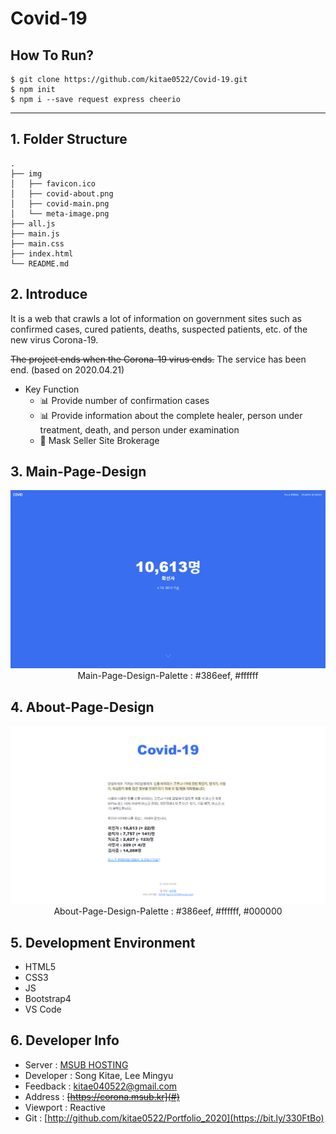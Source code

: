# Covid-19

## How To Run?

```shell
$ git clone https://github.com/kitae0522/Covid-19.git
$ npm init
$ npm i --save request express cheerio
```

----------

## 1. Folder Structure

```shell
.
├── img
│   ├── favicon.ico
│   ├── covid-about.png
│   ├── covid-main.png
│   └── meta-image.png
├── all.js
├── main.js
├── main.css
├── index.html
└── README.md
```

## 2. Introduce
It is a web that crawls a lot of information on government sites such as confirmed cases, cured patients, deaths, suspected patients, etc. of the new virus Corona-19.

~~The project ends when the Corona-19 virus ends.~~
The service has been end. (based on 2020.04.21)

- Key Function
  - 📊 Provide number of confirmation cases
  - 📊 Provide information about the complete healer, person under treatment, death, and person under examination
  - 📢 Mask Seller Site Brokerage

## 3. Main-Page-Design

<div align="center">

  ![](img/covid-main.png)
  Main-Page-Design-Palette : #386eef, #ffffff

</div>

## 4. About-Page-Design

<div align="center">

  ![](img/covid-about.png)
  About-Page-Design-Palette : #386eef, #ffffff, #000000

</div>

## 5. Development Environment
- HTML5
- CSS3
- JS
- Bootstrap4
- VS Code

## 6. Developer Info
- Server : [MSUB HOSTING](http://msub.kr)
- Developer : Song Kitae, Lee Mingyu
- Feedback : kitae040522@gmail.com
- Address : ~~[https://corona.msub.kr](#)~~
- Viewport : Reactive
- Git : [http://github.com/kitae0522/Portfolio_2020](https://bit.ly/330FtBo)